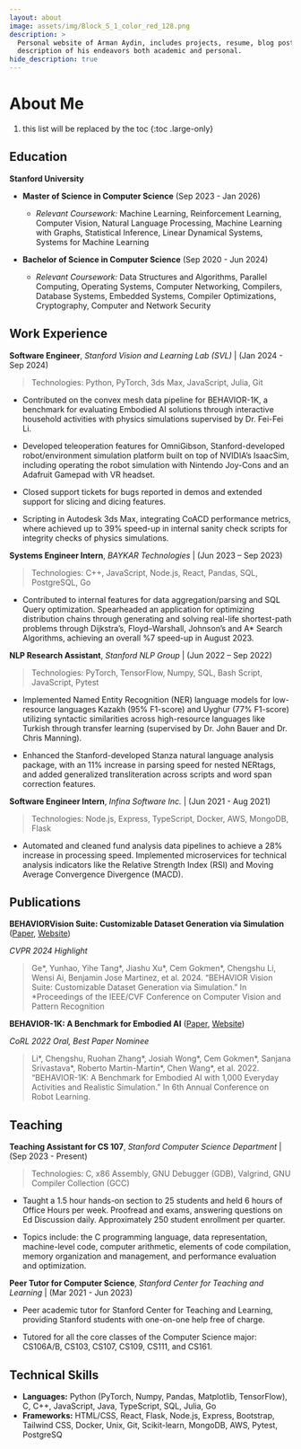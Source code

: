 ```yaml
---
layout: about
image: assets/img/Block_S_1_color_red_128.png
description: >
  Personal website of Arman Aydin, includes projects, resume, blog posts, and short
  description of his endeavors both academic and personal.
hide_description: true
---
```


# About Me

<!-- author -->
<!-- This should have the short blurb about me -->


1. this list will be replaced by the toc
{:toc .large-only}

## Education

**Stanford University**

  - **Master of Science in Computer Science** (Sep 2023 - Jan 2026)
    - *Relevant Coursework:* Machine Learning, Reinforcement Learning, Computer Vision, Natural Language Processing, Machine
 Learning with Graphs, Statistical Inference, Linear Dynamical Systems, Systems for Machine Learning

  - **Bachelor of Science in Computer Science** (Sep 2020 - Jun 2024)
    - *Relevant Coursework:*  Data Structures and Algorithms, Parallel Computing,
 Operating Systems, Computer Networking, Compilers, Database Systems, Embedded Systems, Compiler Optimizations,
 Cryptography, Computer and Network Security

<!-- ![](assets\img\SU_Seal_Red_128.png) |  
:-------------------------:|:-------------------------:
![](assets\img\SU_Seal_Red_128.png) |  B.Sc Computer Science (Sep 2020 - Jun 2024) -->

## Work Experience

**Software Engineer**, *Stanford Vision and Learning Lab (SVL)* | (Jan 2024 - Sep 2024)

> Technologies: Python, PyTorch, 3ds Max, JavaScript, Julia, Git

- Contributed on the convex mesh data pipeline for BEHAVIOR-1K, a benchmark for evaluating Embodied AI solutions through interactive household activities with physics simulations supervised by Dr. Fei-Fei Li.

- Developed teleoperation features for OmniGibson, Stanford-developed robot/environment simulation platform built on top of NVIDIA’s IsaacSim, including operating the robot simulation with Nintendo Joy-Cons and an Adafruit Gamepad with VR headset.

- Closed support tickets for bugs reported in demos and extended support for slicing and dicing features.

- Scripting in Autodesk 3ds Max, integrating CoACD performance metrics, where achieved up to 39% speed-up in internal sanity check scripts for integrity checks of physics simulations.

**Systems Engineer Intern**, *BAYKAR Technologies* | (Jun 2023 – Sep 2023) 

> Technologies: C++, JavaScript, Node.js, React, Pandas, SQL, PostgreSQL, Go

- Contributed to internal features for data aggregation/parsing and SQL Query optimization. Spearheaded an application for optimizing distribution chains through generating and solving real-life shortest-path problems through Dijkstra’s, Floyd–Warshall, Johnson’s and A* Search Algorithms, achieving an overall %7 speed-up in August 2023.

**NLP Research Assistant**, *Stanford NLP Group* | (Jun 2022 – Sep 2022)

> Technologies: PyTorch, TensorFlow, Numpy, SQL, Bash Script, JavaScript, Pytest

- Implemented Named Entity Recognition (NER) language models for low-resource languages Kazakh (95% F1-score) and Uyghur (77% F1-score) utilizing syntactic similarities across high-resource languages like Turkish through transfer learning (supervised by Dr. John Bauer and Dr. Chris Manning).

- Enhanced the Stanford-developed Stanza natural language analysis package, with an 11% increase in parsing speed for nested NERtags, and added generalized transliteration across scripts and word span correction features.

**Software Engineer Intern**, *Infina Software Inc.* | (Jun 2021 - Aug 2021)

> Technologies: Node.js, Express, TypeScript, Docker, AWS, MongoDB, Flask

- Automated and cleaned fund analysis data pipelines to achieve a 28% increase in processing speed. Implemented microservices for technical analysis indicators like the Relative Strength Index (RSI) and Moving Average Convergence Divergence (MACD).

## Publications

**BEHAVIORVision Suite: Customizable Dataset Generation via Simulation** ([Paper](https://arxiv.org/abs/2405.09546), [Website](https://behavior-vision-suite.github.io/))

*CVPR 2024 Highlight*

> Ge*, Yunhao, Yihe Tang*, Jiashu Xu*, Cem Gokmen*, Chengshu Li, Wensi Ai, Benjamin Jose Martinez, et al. 2024. “BEHAVIOR Vision Suite: Customizable Dataset Generation via Simulation.” In *Proceedings of the IEEE/CVF Conference on Computer Vision and Pattern Recognition

**BEHAVIOR-1K: A Benchmark for Embodied AI** ([Paper](https://arxiv.org/abs/2403.09227), [Website](https://behavior.stanford.edu/))

*CoRL 2022 Oral, Best Paper Nominee*

> Li*, Chengshu, Ruohan Zhang*, Josiah Wong*, Cem Gokmen*, Sanjana Srivastava*, Roberto Martin-Martin*, Chen Wang*, et al. 2022. “BEHAVIOR-1K: A Benchmark for Embodied AI with 1,000 Everyday Activities and Realistic Simulation.” In 6th Annual Conference on Robot Learning.


## Teaching

**Teaching Assistant for CS 107**, *Stanford Computer Science Department* | (Sep 2023 - Present)

> Technologies: C, x86 Assembly, GNU Debugger (GDB), Valgrind, GNU Compiler Collection (GCC)

- Taught a 1.5 hour hands-on section to 25 students and held 6 hours of Office Hours per week. Proofread and exams, answering questions on Ed Discussion daily. Approximately 250 student enrollment per quarter.

- Topics include: the C programming language, data representation, machine-level code, computer arithmetic, elements of code compilation, memory organization and management, and performance evaluation and optimization.

**Peer Tutor for Computer Science**, *Stanford Center for Teaching and Learning* | (Mar 2021 - Jun 2023)

- Peer academic tutor for Stanford Center for Teaching and Learning, providing Stanford students with one-on-one help free of charge.

- Tutored for all the core classes of the Computer Science major: CS106A/B, CS103, CS107, CS109, CS111, and CS161.

## Technical Skills

- **Languages:** Python (PyTorch, Numpy, Pandas, Matplotlib, TensorFlow), C, C++, JavaScript, Java, TypeScript, SQL, Julia, Go
- **Frameworks:** HTML/CSS, React, Flask, Node.js, Express, Bootstrap, Tailwind CSS, Docker, Unix, Git, Scikit-learn, MongoDB, AWS, Pytest, PostgreSQ


<!-- 
## Features

{% include features.md %}


## Download

{% include table.md %} -->

[jekyll]: https://jekyllrb.com

[blog]: /
[portfolio]: https://hydejack.com/examples/
[resume]: https://hydejack.com/resume/
[download]: https://hydejack.com/download/
[welcome]: https://hydejack.com/
[forms]: https://hydejack.com/forms-by-example/

[features]: #features
[news]: #build-an-audience
[syntax]: #syntax-highlighting
[latex]: #beautiful-math
[dark]: https://hydejack.com/blog/hydejack/2018-09-01-introducing-dark-mode/
[search]: https://hydejack.com/#_search-input
[grid]: https://hydejack.com/blog/hydejack/

[lic]: LICENSE.md
[pro]: licenses/PRO.md
[docs]: docs/README.md
[ofln]: docs/advanced.md#enabling-offline-support
[math]: docs/writing.md#adding-math

[kit]: https://github.com/hydecorp/hydejack-starter-kit/releases
[src]: https://github.com/hydecorp/hydejack
[gem]: https://rubygems.org/gems/jekyll-theme-hydejack
[buy]: https://gum.co/nuOluY

[gpss]: https://developers.google.com/speed/pagespeed/insights/?url=https%3A%2F%2Fhydejack.com%2Fdocs%2F
[rouge]: http://rouge.jneen.net
[katex]: https://khan.github.io/KaTeX/
[mathjax]: https://www.mathjax.org/
